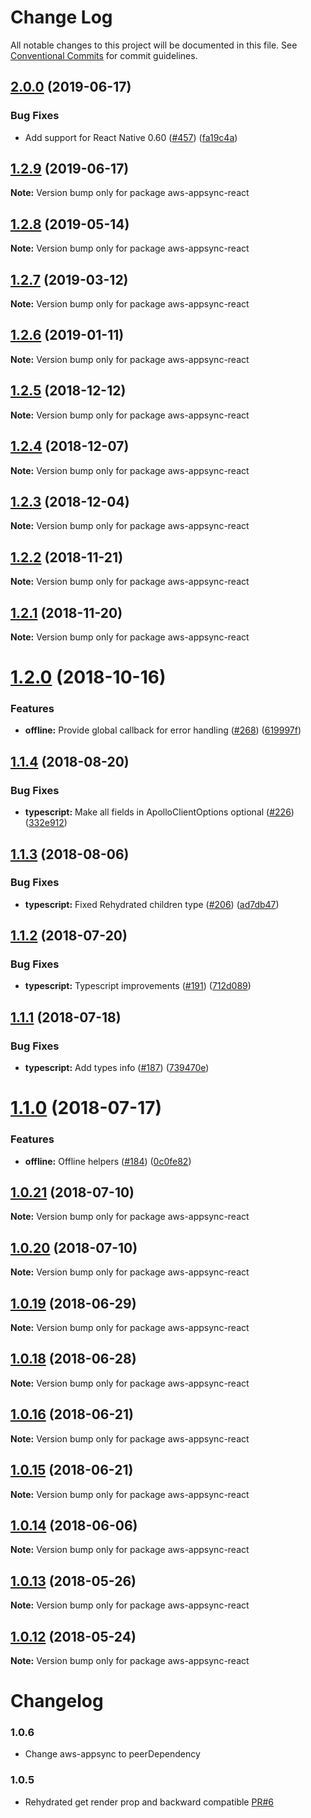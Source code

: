 # Change Log

All notable changes to this project will be documented in this file.
See [Conventional Commits](https://conventionalcommits.org) for commit guidelines.

<a name="2.0.0"></a>
## [2.0.0](https://github.com/awslabs/aws-mobile-appsync-sdk-js/compare/aws-appsync-react@1.2.9...aws-appsync-react@2.0.0) (2019-06-17)


### Bug Fixes
* Add support for React Native 0.60 ([#457](https://github.com/awslabs/aws-mobile-appsync-sdk-js/issues/457)) ([fa19c4a](https://github.com/awslabs/aws-mobile-appsync-sdk-js/commit/fa19c4a))




<a name="1.2.9"></a>
## [1.2.9](https://github.com/awslabs/aws-mobile-appsync-sdk-js/compare/aws-appsync-react@1.2.8...aws-appsync-react@1.2.9) (2019-06-17)

**Note:** Version bump only for package aws-appsync-react





<a name="1.2.8"></a>
## [1.2.8](https://github.com/awslabs/aws-mobile-appsync-sdk-js/compare/aws-appsync-react@1.2.7...aws-appsync-react@1.2.8) (2019-05-14)




**Note:** Version bump only for package aws-appsync-react

<a name="1.2.7"></a>
## [1.2.7](https://github.com/awslabs/aws-mobile-appsync-sdk-js/compare/aws-appsync-react@1.2.6...aws-appsync-react@1.2.7) (2019-03-12)




**Note:** Version bump only for package aws-appsync-react

<a name="1.2.6"></a>
## [1.2.6](https://github.com/awslabs/aws-mobile-appsync-sdk-js/compare/aws-appsync-react@1.2.5...aws-appsync-react@1.2.6) (2019-01-11)




**Note:** Version bump only for package aws-appsync-react

<a name="1.2.5"></a>
## [1.2.5](https://github.com/awslabs/aws-mobile-appsync-sdk-js/compare/aws-appsync-react@1.2.4...aws-appsync-react@1.2.5) (2018-12-12)




**Note:** Version bump only for package aws-appsync-react

<a name="1.2.4"></a>
## [1.2.4](https://github.com/awslabs/aws-mobile-appsync-sdk-js/compare/aws-appsync-react@1.2.3...aws-appsync-react@1.2.4) (2018-12-07)




**Note:** Version bump only for package aws-appsync-react

<a name="1.2.3"></a>
## [1.2.3](https://github.com/awslabs/aws-mobile-appsync-sdk-js/compare/aws-appsync-react@1.2.2...aws-appsync-react@1.2.3) (2018-12-04)




**Note:** Version bump only for package aws-appsync-react

<a name="1.2.2"></a>
## [1.2.2](https://github.com/awslabs/aws-mobile-appsync-sdk-js/compare/aws-appsync-react@1.2.1...aws-appsync-react@1.2.2) (2018-11-21)




**Note:** Version bump only for package aws-appsync-react

<a name="1.2.1"></a>
## [1.2.1](https://github.com/awslabs/aws-mobile-appsync-sdk-js/compare/aws-appsync-react@1.2.0...aws-appsync-react@1.2.1) (2018-11-20)




**Note:** Version bump only for package aws-appsync-react

<a name="1.2.0"></a>
# [1.2.0](https://github.com/awslabs/aws-mobile-appsync-sdk-js/compare/aws-appsync-react@1.1.4...aws-appsync-react@1.2.0) (2018-10-16)


### Features

* **offline:** Provide global callback for error handling ([#268](https://github.com/awslabs/aws-mobile-appsync-sdk-js/issues/268)) ([619997f](https://github.com/awslabs/aws-mobile-appsync-sdk-js/commit/619997f))




<a name="1.1.4"></a>
## [1.1.4](https://github.com/awslabs/aws-mobile-appsync-sdk-js/compare/aws-appsync-react@1.1.3...aws-appsync-react@1.1.4) (2018-08-20)


### Bug Fixes

* **typescript:** Make all fields in ApolloClientOptions optional ([#226](https://github.com/awslabs/aws-mobile-appsync-sdk-js/issues/226)) ([332e912](https://github.com/awslabs/aws-mobile-appsync-sdk-js/commit/332e912))




<a name="1.1.3"></a>
## [1.1.3](https://github.com/awslabs/aws-mobile-appsync-sdk-js/compare/aws-appsync-react@1.1.2...aws-appsync-react@1.1.3) (2018-08-06)


### Bug Fixes

* **typescript:** Fixed Rehydrated children type ([#206](https://github.com/awslabs/aws-mobile-appsync-sdk-js/issues/206)) ([ad7db47](https://github.com/awslabs/aws-mobile-appsync-sdk-js/commit/ad7db47))




<a name="1.1.2"></a>
## [1.1.2](https://github.com/awslabs/aws-mobile-appsync-sdk-js/compare/aws-appsync-react@1.1.1...aws-appsync-react@1.1.2) (2018-07-20)


### Bug Fixes

* **typescript:** Typescript improvements ([#191](https://github.com/awslabs/aws-mobile-appsync-sdk-js/issues/191)) ([712d089](https://github.com/awslabs/aws-mobile-appsync-sdk-js/commit/712d089))




<a name="1.1.1"></a>
## [1.1.1](https://github.com/awslabs/aws-mobile-appsync-sdk-js/compare/aws-appsync-react@1.1.0...aws-appsync-react@1.1.1) (2018-07-18)


### Bug Fixes

* **typescript:** Add types info ([#187](https://github.com/awslabs/aws-mobile-appsync-sdk-js/issues/187)) ([739470e](https://github.com/awslabs/aws-mobile-appsync-sdk-js/commit/739470e))




<a name="1.1.0"></a>
# [1.1.0](https://github.com/awslabs/aws-mobile-appsync-sdk-js/compare/aws-appsync-react@1.0.21...aws-appsync-react@1.1.0) (2018-07-17)


### Features

* **offline:** Offline helpers ([#184](https://github.com/awslabs/aws-mobile-appsync-sdk-js/issues/184)) ([0c0fe82](https://github.com/awslabs/aws-mobile-appsync-sdk-js/commit/0c0fe82))




<a name="1.0.21"></a>
## [1.0.21](https://github.com/awslabs/aws-mobile-appsync-sdk-js/compare/aws-appsync-react@1.0.20...aws-appsync-react@1.0.21) (2018-07-10)




**Note:** Version bump only for package aws-appsync-react

<a name="1.0.20"></a>
## [1.0.20](https://github.com/awslabs/aws-mobile-appsync-sdk-js/compare/aws-appsync-react@1.0.19...aws-appsync-react@1.0.20) (2018-07-10)




**Note:** Version bump only for package aws-appsync-react

<a name="1.0.19"></a>
## [1.0.19](https://github.com/awslabs/aws-mobile-appsync-sdk-js/compare/aws-appsync-react@1.0.18...aws-appsync-react@1.0.19) (2018-06-29)




**Note:** Version bump only for package aws-appsync-react

<a name="1.0.18"></a>
## [1.0.18](https://github.com/awslabs/aws-mobile-appsync-sdk-js/compare/aws-appsync-react@1.0.16...aws-appsync-react@1.0.18) (2018-06-28)




**Note:** Version bump only for package aws-appsync-react

<a name="1.0.16"></a>
## [1.0.16](https://github.com/awslabs/aws-mobile-appsync-sdk-js/compare/aws-appsync-react@1.0.15...aws-appsync-react@1.0.16) (2018-06-21)




**Note:** Version bump only for package aws-appsync-react

<a name="1.0.15"></a>
## [1.0.15](https://github.com/awslabs/aws-mobile-appsync-sdk-js/compare/aws-appsync-react@1.0.14...aws-appsync-react@1.0.15) (2018-06-21)




**Note:** Version bump only for package aws-appsync-react

<a name="1.0.14"></a>
## [1.0.14](https://github.com/awslabs/aws-mobile-appsync-sdk-js/compare/aws-appsync-react@1.0.13...aws-appsync-react@1.0.14) (2018-06-06)




**Note:** Version bump only for package aws-appsync-react

<a name="1.0.13"></a>
## [1.0.13](https://github.com/awslabs/aws-mobile-appsync-sdk-js/compare/aws-appsync-react@1.0.12...aws-appsync-react@1.0.13) (2018-05-26)




**Note:** Version bump only for package aws-appsync-react

<a name="1.0.12"></a>
## [1.0.12](https://github.com/awslabs/aws-mobile-appsync-sdk-js/compare/aws-appsync-react@1.0.11...aws-appsync-react@1.0.12) (2018-05-24)




**Note:** Version bump only for package aws-appsync-react

# Changelog

### 1.0.6
- Change aws-appsync to peerDependency

### 1.0.5
- Rehydrated get render prop and backward compatible [PR#6](https://github.com/awslabs/aws-mobile-appsync-sdk-js/pull/6)
